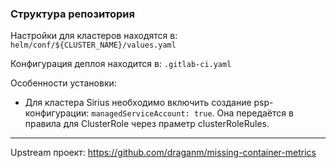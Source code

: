 ### Структура репозитория

Настройки для кластеров находятся в: `helm/conf/${CLUSTER_NAME}/values.yaml`

Конфигурация деплоя находится в: `.gitlab-ci.yaml`

Особенности установки:

  - Для кластера Sirius необходимо включить создание psp-конфигурации: `managedServiceAccount: true`. Она передаётся в правила для ClusterRole через праметр clusterRoleRules.

---

Upstream проект: https://github.com/draganm/missing-container-metrics
